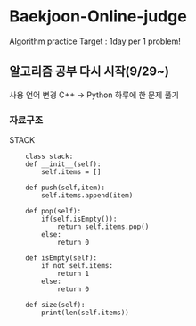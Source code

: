 # Baekjoon-Online-judge
Algorithm practice
Target : 1day per 1 problem!

## 알고리즘 공부 다시 시작(9/29~)
사용 언어 변경 C++ -> Python
하루에 한 문제 풀기

### 자료구조
STACK
``` python3
    class stack:
    def __init__(self):
        self.items = []

    def push(self,item):
        self.items.append(item)

    def pop(self):
        if(self.isEmpty()):
            return self.items.pop()
        else:
            return 0
        
    def isEmpty(self):
        if not self.items:
            return 1
        else:
            return 0

    def size(self):
        print(len(self.items))

```
